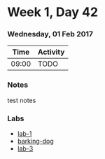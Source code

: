 # Week 1, Day 42

### Wednesday, 01 Feb 2017

| Time | Activity |
| --- | --- |
| 09:00 | TODO |

### Notes

test notes

### Labs

- [lab-1](http://www.github.com/learn-co-students/lab-1-web-1117)
- [barking-dog](http://www.github.com/learn-co-students/barking-dog-web-1117)
- [lab-3](http://www.github.com/learn-co-students/lab-3-web-1117)

